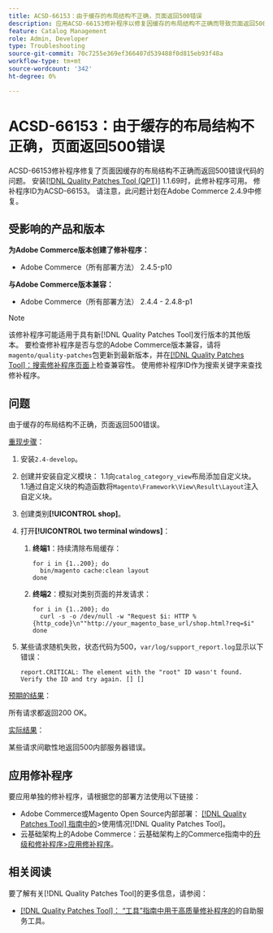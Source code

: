 ```yaml
---
title: ACSD-66153：由于缓存的布局结构不正确，页面返回500错误
description: 应用ACSD-66153修补程序以修复因缓存的布局结构不正确而导致页面返回500错误代码的Adobe Commerce问题。
feature: Catalog Management
role: Admin, Developer
type: Troubleshooting
source-git-commit: 70c7255e369ef366407d539488f0d815eb93f48a
workflow-type: tm+mt
source-wordcount: '342'
ht-degree: 0%

---
```



# ACSD-66153：由于缓存的布局结构不正确，页面返回500错误

ACSD-66153修补程序修复了页面因缓存的布局结构不正确而返回500错误代码的问题。 安装[[!DNL Quality Patches Tool (QPT)]](/help/tools/quality-patches-tool/quality-patches-tool-to-self-serve-quality-patches.md) 1.1.69时，此修补程序可用。 修补程序ID为ACSD-66153。 请注意，此问题计划在Adobe Commerce 2.4.9中修复。

## 受影响的产品和版本

**为Adobe Commerce版本创建了修补程序：**

* Adobe Commerce（所有部署方法） 2.4.5-p10

**与Adobe Commerce版本兼容：**

* Adobe Commerce（所有部署方法） 2.4.4 - 2.4.8-p1

>[!NOTE]
>
>该修补程序可能适用于具有新[!DNL Quality Patches Tool]发行版本的其他版本。 要检查修补程序是否与您的Adobe Commerce版本兼容，请将`magento/quality-patches`包更新到最新版本，并在[[!DNL Quality Patches Tool]：搜索修补程序页面](https://experienceleague.adobe.com/tools/commerce-quality-patches/index.html?lang=zh-Hans)上检查兼容性。 使用修补程序ID作为搜索关键字来查找修补程序。

## 问题

由于缓存的布局结构不正确，页面返回500错误。

<u>重现步骤</u>：

1. 安装`2.4-develop`。
1. 创建并安装自定义模块：
1.1向`catalog_category_view`布局添加自定义块。
1.1通过自定义块的构造函数将`Magento\Framework\View\Result\Layout`注入自定义块。
1. 创建类别&#x200B;**[!UICONTROL shop]**。
1. 打开&#x200B;**[!UICONTROL two terminal windows]**：
   1. **终端1**：持续清除布局缓存：

      ```
      for i in {1..200}; do
        bin/magento cache:clean layout
      done
      ```

   1. **终端2**：模拟对类别页面的并发请求：

      ```
      for i in {1..200}; do
        curl -s -o /dev/null -w "Request $i: HTTP %{http_code}\n""http://your_magento_base_url/shop.html?req=$i"
      done
      ```

1. 某些请求随机失败，状态代码为500，`var/log/support_report.log`显示以下错误：

   ```
   report.CRITICAL: The element with the "root" ID wasn't found. Verify the ID and try again. [] []
   ```

<u>预期的结果</u>：

所有请求都返回200 OK。

<u>实际结果</u>：

某些请求间歇性地返回500内部服务器错误。

## 应用修补程序

要应用单独的修补程序，请根据您的部署方法使用以下链接：

* Adobe Commerce或Magento Open Source内部部署： [[!DNL Quality Patches Tool] 指南中的](/help/tools/quality-patches-tool/usage.md)>使用情况[!DNL Quality Patches Tool]。
* 云基础架构上的Adobe Commerce：云基础架构上的Commerce指南中的[升级和修补程序>应用修补程序](https://experienceleague.adobe.com/docs/commerce-cloud-service/user-guide/develop/upgrade/apply-patches.html?lang=zh-Hans)。

## 相关阅读

要了解有关[!DNL Quality Patches Tool]的更多信息，请参阅：

* [[!DNL Quality Patches Tool]： “工具”指南中用于高质量修补程序的](/help/tools/quality-patches-tool/quality-patches-tool-to-self-serve-quality-patches.md)的自助服务工具。
